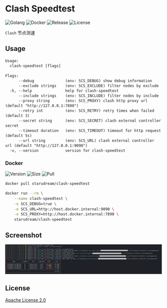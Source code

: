 # Clash Speedtest

![Golang](https://img.shields.io/github/workflow/status/starudream/clash-speedtest/Golang/master?label=Golang&style=for-the-badge)
![Docker](https://img.shields.io/github/workflow/status/starudream/clash-speedtest/Docker/master?label=Docker&style=for-the-badge)
![Release](https://img.shields.io/github/v/release/starudream/clash-speedtest?include_prereleases&style=for-the-badge)
![License](https://img.shields.io/badge/License-Apache%20License%202.0-blue?style=for-the-badge)

`Clash` 节点测速

## Usage

```
Usage:
  clash-speedtest [flags]

Flags:
      --debug              (env: SCS_DEBUG) show debug information
      --exclude strings    (env: SCS_EXCLUDE) filter nodes by exclude
  -h, --help               help for clash-speedtest
      --include strings    (env: SCS_INCLUDE) filter nodes by include
      --proxy string       (env: SCS_PROXY) clash http proxy url (default "http://127.0.0.1:7890")
      --retry int          (env: SCS_RETRY) retry times when failed (default 3)
      --secret string      (env: SCS_SECRET) clash external controller secret
      --timeout duration   (env: SCS_TIMEOUT) timeout for http request (default 5s)
      --url string         (env: SCS_URL) clash external controller url (default "http://127.0.0.1:9090")
  -v, --version            version for clash-speedtest
```

### Docker

![Version](https://img.shields.io/docker/v/starudream/clash-speedtest?style=for-the-badge)
![Size](https://img.shields.io/docker/image-size/starudream/clash-speedtest/latest?style=for-the-badge)
![Pull](https://img.shields.io/docker/pulls/starudream/clash-speedtest?style=for-the-badge)

```bash
docker pull starudream/clash-speedtest
```

```bash
docker run --rm \
    --name clash-speedtest \
    -e SCS_DEBUG=true \
    -e SCS_URL=http://host.docker.internal:9090 \
    -e SCS_PROXY=http://host.docker.internal:7890 \
    starudream/clash-speedtest
```

## Screenshot

![screenshot](./docs/screenshot.png)

## License

[Apache License 2.0](./LICENSE)
